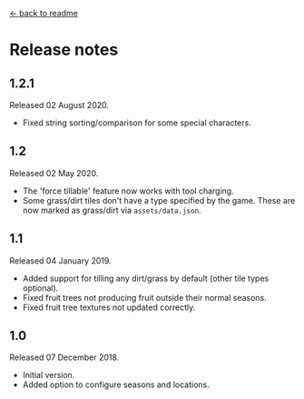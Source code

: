 [← back to readme](README.md)

# Release notes
## 1.2.1
Released 02 August 2020.

* Fixed string sorting/comparison for some special characters.

## 1.2
Released 02 May 2020.

* The 'force tillable' feature now works with tool charging.
* Some grass/dirt tiles don't have a type specified by the game. These are now marked as grass/dirt via `assets/data.json`.

## 1.1
Released 04 January 2019.

* Added support for tilling any dirt/grass by default (other tile types optional).
* Fixed fruit trees not producing fruit outside their normal seasons.
* Fixed fruit tree textures not updated correctly.

## 1.0
Released 07 December 2018.

* Initial version.
* Added option to configure seasons and locations.
